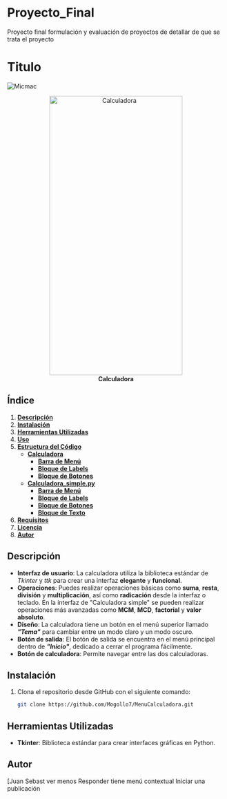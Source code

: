 # Proyecto_Final
Proyecto final formulación y evaluación de proyectos de detallar de que se trata el proyecto

# **Titulo**
![Micmac](https://img.shields.io/badge/MICMAC-01-blue)

<figure style="text-align: center;">
  <img src="imagenes/CalculadoraIMG.png" alt="Calculadora" width="308" height="647" />
  <figcaption><strong>Calculadora</strong></figcaption>
</figure>

## **Índice**
1. [**Descripción**](#descripción)
2. [**Instalación**](#instalación)
3. [**Herramientas Utilizadas**](#herramientas-utilizadas)
4. [**Uso**](#uso)
5. [**Estructura del Código**](#estructura-del-código)
    - [**Calculadora**](#calculadora)
        - [**Barra de Menú**](#barra-de-menú)
        - [**Bloque de Labels**](#bloque-de-labels)
        - [**Bloque de Botones**](#bloque-de-botones)
    - [**Calculadora_simple.py**](#calculadora_simplepy)
        - [**Barra de Menú**](#barra-de-menú)
        - [**Bloque de Labels**](#bloque-de-labels)
        - [**Bloque de Botones**](#bloque-de-botones)
        - [**Bloque de Texto**](#bloque-de-texto)
6. [**Requisitos**](#requisitos)
7. [**Licencia**](#licencia)
8. [**Autor**](#autor)

## **Descripción**
- **Interfaz de usuario**: La calculadora utiliza la biblioteca estándar de _Tkinter_ y _ttk_ para crear una interfaz **elegante** y **funcional**.
- **Operaciones**: Puedes realizar operaciones básicas como **suma**, **resta**, **división** y **multiplicación**, así como **radicación** desde la interfaz o teclado. En la interfaz de "Calculadora simple" se pueden realizar operaciones más avanzadas como **MCM**, **MCD**, **factorial** y **valor absoluto**.
- **Diseño**: La calculadora tiene un botón en el menú superior llamado _**"Tema"**_ para cambiar entre un modo claro y un modo oscuro.
- **Botón de salida**: El botón de salida se encuentra en el menú principal dentro de _**"Inicio"**_, dedicado a cerrar el programa fácilmente.
- **Botón de calculadora**: Permite navegar entre las dos calculadoras.

## **Instalación**
1. Clona el repositorio desde GitHub con el siguiente comando:
   ```bash
   git clone https://github.com/Mogollo7/MenuCalculadora.git

## **Herramientas Utilizadas**
- **Tkinter**: Biblioteca estándar para crear interfaces gráficas en Python.

## **Autor**
[Juan Sebast
ver menos
Responder
tiene menú contextual
Iniciar una publicación
